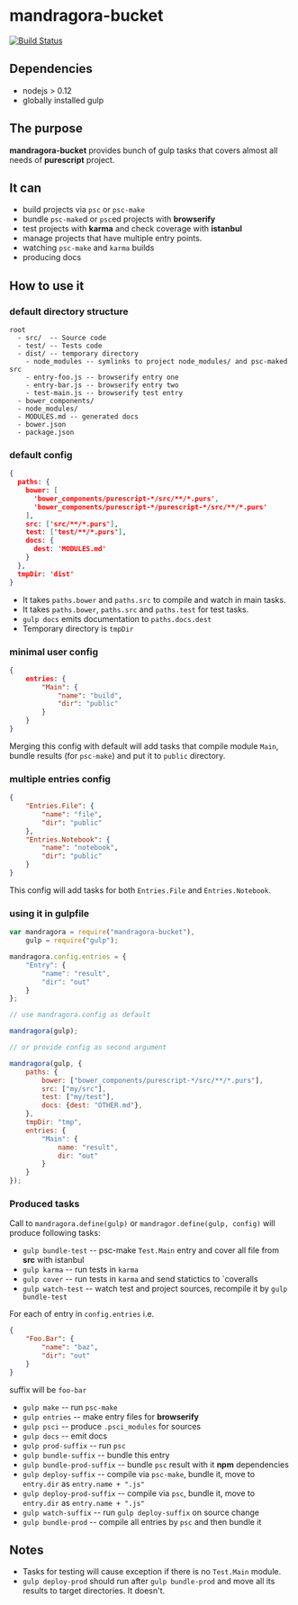 # mandragora-bucket
[![Build Status](https://travis-ci.org/cryogenian/mandragora-bucket.svg?branch=master)](https://travis-ci.org/cryogenian/mandragora-bucket)

## Dependencies 

* nodejs > 0.12
* globally installed gulp

## The purpose

**mandragora-bucket** provides bunch of gulp tasks that covers almost
all needs of **purescript** project.

## It can

* build projects via `psc` or `psc-make`
* bundle `psc-make`d or `psc`ed  projects with **browserify**
* test projects with **karma** and check coverage with **istanbul** 
* manage projects that have multiple entry points.
* watching `psc-make` and `karma` builds
* producing docs

## How to use it

### default directory structure

```
root
  - src/  -- Source code
  - test/ -- Tests code
  - dist/ -- temporary directory
    - node_modules -- symlinks to project node_modules/ and psc-maked src
    - entry-foo.js -- browserify entry one
    - entry-bar.js -- browserify entry two
    - test-main.js -- browserify test entry
  - bower_components/ 
  - node_modules/ 
  - MODULES.md -- generated docs
  - bower.json
  - package.json 
  ```

### default config

```json
{
  paths: {
    bower: [
      'bower_components/purescript-*/src/**/*.purs',
      'bower_components/purescript-*/purescript-*/src/**/*.purs'
    ],
    src: ['src/**/*.purs'],
    test: ['test/**/*.purs'],
    docs: {
      dest: 'MODULES.md'
    }
  },
  tmpDir: 'dist'
}
```
* It takes `paths.bower` and `paths.src` to compile and watch in
main tasks.
* It takes `paths.bower`, `paths.src` and `paths.test` for test
tasks.
* `gulp docs` emits documentation to `paths.docs.dest`
* Temporary directory is `tmpDir`

### minimal user config

```json
{
    entries: {
        "Main": {
            "name": "build",
            "dir": "public"
        }
    }
}
```

Merging this config with default will add tasks that compile module `Main`,
bundle results (for `psc-make`) and put it to `public` directory.

### multiple entries config

```json
{
    "Entries.File": {
        "name": "file",
        "dir": "public"
    },
    "Entries.Notebook": {
        "name": "notebook",
        "dir": "public"
    }
}
```

This config will add tasks for both `Entries.File` and `Entries.Notebook`.


### using it in **gulpfile**

```javascript
var mandragora = require("mandragora-bucket"),
    gulp = require("gulp");

mandragora.config.entries = {
    "Entry": {
        "name": "result",
        "dir": "out"
    }
};

// use mandragora.config as default

mandragora(gulp);

// or provide config as second argument

mandragora(gulp, {
    paths: {
        bower: ["bower_components/purescript-*/src/**/*.purs"],
        src: ["my/src"],
        test: ["my/test"],
        docs: {dest: "OTHER.md"},
    },
    tmpDir: "tmp",
    entries: {
        "Main": {
            name: "result",
            dir: "out"
        }
    }
});
```

### Produced tasks

Call to `mandragora.define(gulp)` or `mandragor.define(gulp, config)` will produce
following tasks:

* `gulp bundle-test` -- psc-make `Test.Main` entry and cover all file from **src** with istanbul
* `gulp karma` -- run tests in `karma`
* `gulp cover` -- run tests in `karma` and send statictics to `coveralls
* `gulp watch-test` -- watch test and project sources, recompile it by `gulp bundle-test`

For each of entry in `config.entries` i.e.
```json
{
    "Foo.Bar": {
        "name": "baz",
        "dir": "out"
    }
}
```
suffix will be `foo-bar`
* `gulp make` -- run `psc-make`
* `gulp entries` -- make entry files for **browserify**
* `gulp psci` -- produce `.psci_modules` for sources
* `gulp docs` -- emit docs 
* `gulp prod-suffix` -- run `psc`
* `gulp bundle-suffix` -- bundle this entry 
* `gulp bundle-prod-suffix` -- bundle `psc` result with it **npm** dependencies
* `gulp deploy-suffix` -- compile via `psc-make`, bundle it, move to `entry.dir` as
`entry.name + ".js"`
* `gulp deploy-prod-suffix` -- compile via `psc`, bundle it, move to `entry.dir` as
`entry.name + ".js"`
* `gulp watch-suffix` -- run `gulp deploy-suffix` on source change
* `gulp bundle-prod` -- compile all entries by `psc` and then bundle it


## Notes

* Tasks for testing will cause exception if there is no `Test.Main` module.
* `gulp deploy-prod` should run after `gulp bundle-prod` and move all its results
to target directories. It doesn't.


